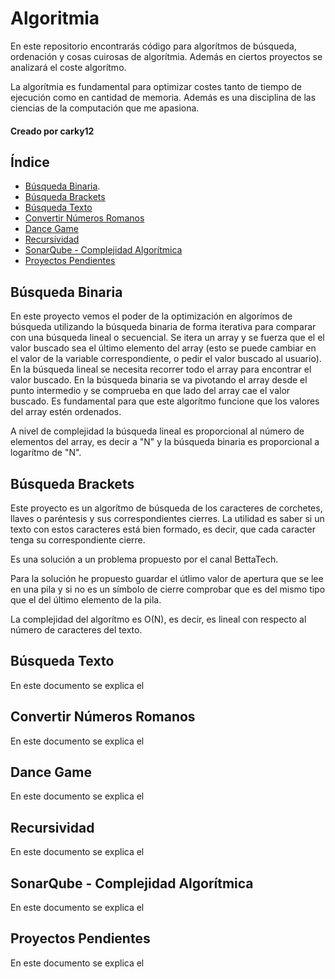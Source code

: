 # Algoritmia

En este repositorio encontrarás código para algorítmos de búsqueda, ordenación y cosas cuirosas de algorítmia.
Además en ciertos proyectos se analizará el coste algorítmo.

La algorítmia es fundamental para optimizar costes tanto de tiempo de ejecución como en cantidad de memoria. Además es una disciplina
de las ciencias de la computación que me apasiona.

#### Creado por carky12

## Índice

- [Búsqueda Binaria](#búsqueda-binaria).
- [Búsqueda Brackets](#búsqueda-brackets)
- [Búsqueda Texto](#búsqueda-texto)
- [Convertir Números Romanos](#convertir-números-romanos)
- [Dance Game](#dance-game)
- [Recursividad](#recursividad)
- [SonarQube - Complejidad Algorítmica](#sonarqube-complejidad-algorítmica)
- [Proyectos Pendientes](#proyectos-pendientes)

## Búsqueda Binaria

En este proyecto vemos el poder de la optimización en algorímos de búsqueda utilizando la búsqueda binaria de forma iterativa
para comparar con una búsqueda lineal o secuencial. 
Se itera un array y se fuerza que el el valor buscado sea el último elemento del array (esto se puede cambiar en el valor de la variable
correspondiente, o pedir el valor buscado al usuario).
En la búsqueda lineal se necesita recorrer todo el array para encontrar el valor buscado. En la búsqueda binaria se va pivotando el array
desde el punto intermedio y se comprueba en que lado del array cae el valor buscado. Es fundamental para que este algorítmo funcione
que los valores del array estén ordenados.

A nivel de complejidad la búsqueda lineal es proporcional al número de elementos del array, es decir a "N" y la búsqueda binaria es proporcional a
logarítmo de "N".

## Búsqueda Brackets

Este proyecto es un algorítmo de búsqueda de los caracteres de corchetes, llaves o paréntesis y sus correspondientes cierres. La utilidad es saber
si un texto con estos caracteres está bien formado, es decir, que cada caracter tenga su correspondiente cierre.

Es una solución a un problema propuesto por el canal BettaTech.

Para la solución he propuesto guardar el útlimo valor de apertura que se lee en una pila y si no es un símbolo de cierre comprobar que es del mismo tipo
que el del último elemento de la pila.

La complejidad del algorítmo es O(N), es decir, es lineal con respecto al número de caracteres del texto.

## Búsqueda Texto

En este documento se explica el 

## Convertir Números Romanos

En este documento se explica el 

## Dance Game

En este documento se explica el 

## Recursividad

En este documento se explica el 

## SonarQube - Complejidad Algorítmica

En este documento se explica el 

## Proyectos Pendientes

En este documento se explica el 

